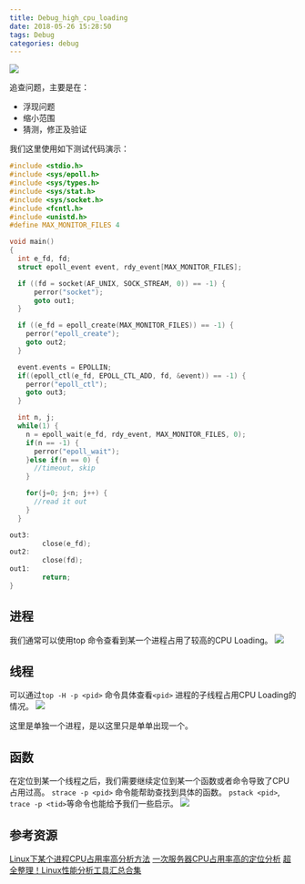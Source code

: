 ```yaml
---
title: Debug_high_cpu_loading
date: 2018-05-26 15:28:50
tags: Debug
categories: debug
---
```


![](http://rdc.hundsun.com/portal/data/upload/201705/f_3c65934a804b2cd6ec6dab02ccb33457.png)

<!--more-->

追查问题，主要是在：

- 浮现问题
- 缩小范围
- 猜测，修正及验证

我们这里使用如下测试代码演示：

``` c
#include <stdio.h>
#include <sys/epoll.h>
#include <sys/types.h>
#include <sys/stat.h>
#include <sys/socket.h>
#include <fcntl.h>
#include <unistd.h>
#define MAX_MONITOR_FILES 4

void main()
{
  int e_fd, fd;
  struct epoll_event event, rdy_event[MAX_MONITOR_FILES];

  if ((fd = socket(AF_UNIX, SOCK_STREAM, 0)) == -1) {
      perror("socket");
      goto out1;
  }

  if ((e_fd = epoll_create(MAX_MONITOR_FILES)) == -1) {
    perror("epoll_create");
    goto out2;
  }

  event.events = EPOLLIN;
  if((epoll_ctl(e_fd, EPOLL_CTL_ADD, fd, &event)) == -1) {
    perror("epoll_ctl");
    goto out3;
  }

  int n, j;
  while(1) {
    n = epoll_wait(e_fd, rdy_event, MAX_MONITOR_FILES, 0);
    if(n == -1) {
      perror("epoll_wait");
    }else if(n == 0) {
      //timeout, skip
    }

    for(j=0; j<n; j++) {
      //read it out
    }
  }

out3:
        close(e_fd);
out2:
        close(fd);
out1:
        return;
}
```

## 进程
我们通常可以使用top 命令查看到某一个进程占用了较高的CPU Loading。
![](https://raw.githubusercontent.com/JShell07/jshell07.github.io/master/images/cpu_high_loading/top_process.png)

## 线程
可以通过`top -H -p <pid>` 命令具体查看`<pid>` 进程的子线程占用CPU Loading的情况。
![](https://raw.githubusercontent.com/JShell07/jshell07.github.io/master/images/cpu_high_loading/top_thread.png)

这里是单独一个进程，是以这里只是单单出现一个。

## 函数
在定位到某一个线程之后，我们需要继续定位到某一个函数或者命令导致了CPU 占用过高。
`strace -p <pid>` 命令能帮助查找到具体的函数。
`pstack <pid>`, `trace -p <tid>`等命令也能给予我们一些启示。
![](https://raw.githubusercontent.com/JShell07/jshell07.github.io/master/images/cpu_high_loading/strace_process.png)

## 参考资源
[Linux下某个进程CPU占用率高分析方法](http://www.linuxeye.com/Linux/1843.html)
[一次服务器CPU占用率高的定位分析](https://www.jianshu.com/p/e680d4e6d4ae)
[超全整理！Linux性能分析工具汇总合集](https://blog.csdn.net/tiantangyouzui/article/details/72231590)